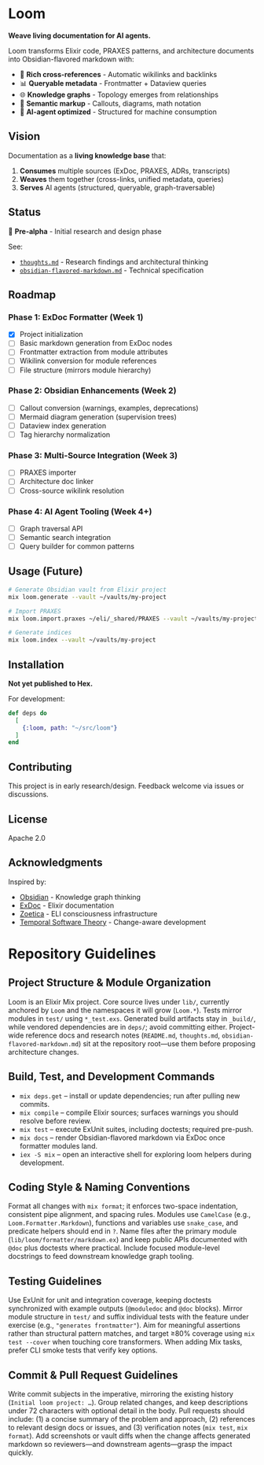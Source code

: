 # Loom

**Weave living documentation for AI agents.**

Loom transforms Elixir code, PRAXES patterns, and architecture documents into Obsidian-flavored markdown with:

- 🔗 **Rich cross-references** - Automatic wikilinks and backlinks
- 📊 **Queryable metadata** - Frontmatter + Dataview queries
- 🌐 **Knowledge graphs** - Topology emerges from relationships
- 🎨 **Semantic markup** - Callouts, diagrams, math notation
- 🤖 **AI-agent optimized** - Structured for machine consumption

## Vision

Documentation as a **living knowledge base** that:

1. **Consumes** multiple sources (ExDoc, PRAXES, ADRs, transcripts)
2. **Weaves** them together (cross-links, unified metadata, queries)
3. **Serves** AI agents (structured, queryable, graph-traversable)

## Status

🚧 **Pre-alpha** - Initial research and design phase

See:
- [`thoughts.md`](thoughts.md) - Research findings and architectural thinking
- [`obsidian-flavored-markdown.md`](obsidian-flavored-markdown.md) - Technical specification

## Roadmap

### Phase 1: ExDoc Formatter (Week 1)
- [x] Project initialization
- [ ] Basic markdown generation from ExDoc nodes
- [ ] Frontmatter extraction from module attributes
- [ ] Wikilink conversion for module references
- [ ] File structure (mirrors module hierarchy)

### Phase 2: Obsidian Enhancements (Week 2)
- [ ] Callout conversion (warnings, examples, deprecations)
- [ ] Mermaid diagram generation (supervision trees)
- [ ] Dataview index generation
- [ ] Tag hierarchy normalization

### Phase 3: Multi-Source Integration (Week 3)
- [ ] PRAXES importer
- [ ] Architecture doc linker
- [ ] Cross-source wikilink resolution

### Phase 4: AI Agent Tooling (Week 4+)
- [ ] Graph traversal API
- [ ] Semantic search integration
- [ ] Query builder for common patterns

## Usage (Future)

```bash
# Generate Obsidian vault from Elixir project
mix loom.generate --vault ~/vaults/my-project

# Import PRAXES
mix loom.import.praxes ~/eli/_shared/PRAXES --vault ~/vaults/my-project

# Generate indices
mix loom.index --vault ~/vaults/my-project
```

## Installation

**Not yet published to Hex.**

For development:

```elixir
def deps do
  [
    {:loom, path: "~/src/loom"}
  ]
end
```

## Contributing

This project is in early research/design. Feedback welcome via issues or discussions.

## License

Apache 2.0

## Acknowledgments

Inspired by:
- [Obsidian](https://obsidian.md) - Knowledge graph thinking
- [ExDoc](https://github.com/elixir-lang/ex_doc) - Elixir documentation
- [Zoetica](https://github.com/josephwecker/zoetica) - ELI consciousness infrastructure
- [Temporal Software Theory](https://josephwecker.github.io/tst) - Change-aware development

# Repository Guidelines

## Project Structure & Module Organization
Loom is an Elixir Mix project. Core source lives under `lib/`, currently anchored by `Loom` and the namespaces it will grow (`Loom.*`). Tests mirror modules in `test/` using `*_test.exs`. Generated build artifacts stay in `_build/`, while vendored dependencies are in `deps/`; avoid committing either. Project-wide reference docs and research notes (`README.md`, `thoughts.md`, `obsidian-flavored-markdown.md`) sit at the repository root—use them before proposing architecture changes.

## Build, Test, and Development Commands
- `mix deps.get` – install or update dependencies; run after pulling new commits.
- `mix compile` – compile Elixir sources; surfaces warnings you should resolve before review.
- `mix test` – execute ExUnit suites, including doctests; required pre-push.
- `mix docs` – render Obsidian-flavored markdown via ExDoc once formatter modules land.
- `iex -S mix` – open an interactive shell for exploring loom helpers during development.

## Coding Style & Naming Conventions
Format all changes with `mix format`; it enforces two-space indentation, consistent pipe alignment, and spacing rules. Modules use `CamelCase` (e.g., `Loom.Formatter.Markdown`), functions and variables use `snake_case`, and predicate helpers should end in `?`. Name files after the primary module (`lib/loom/formatter/markdown.ex`) and keep public APIs documented with `@doc` plus doctests where practical. Include focused module-level docstrings to feed downstream knowledge graph tooling.

## Testing Guidelines
Use ExUnit for unit and integration coverage, keeping doctests synchronized with example outputs (`@moduledoc` and `@doc` blocks). Mirror module structure in `test/` and suffix individual tests with the feature under exercise (e.g., `"generates frontmatter"`). Aim for meaningful assertions rather than structural pattern matches, and target ≥80% coverage using `mix test --cover` when touching core transformers. When adding Mix tasks, prefer CLI smoke tests that verify key options.

## Commit & Pull Request Guidelines
Write commit subjects in the imperative, mirroring the existing history (`Initial loom project: …`). Group related changes, and keep descriptions under 72 characters with optional detail in the body. Pull requests should include: (1) a concise summary of the problem and approach, (2) references to relevant design docs or issues, and (3) verification notes (`mix test`, `mix format`). Add screenshots or vault diffs when the change affects generated markdown so reviewers—and downstream agents—grasp the impact quickly.
